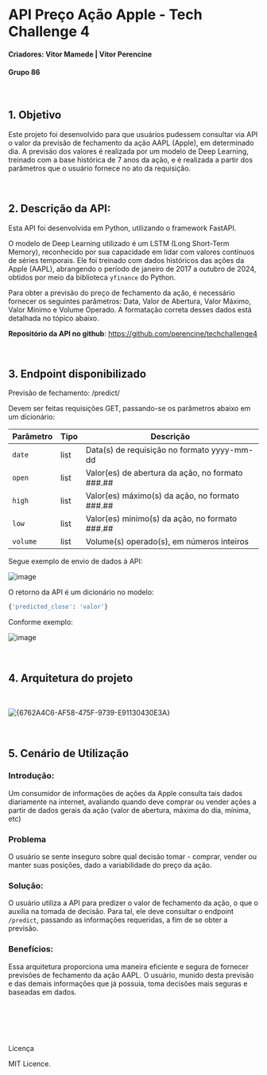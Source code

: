 # API Preço Ação Apple - Tech Challenge 4

#### Criadores: Vitor Mamede | Vitor Perencine
#### Grupo 86

<br/>

## 1. Objetivo

Este projeto foi desenvolvido para que usuários pudessem consultar via API o valor da previsão de fechamento da ação AAPL (Apple), em determinado dia. A previsão dos valores é realizada por um modelo de Deep Learning, treinado com a base histórica de 7 anos da ação, e é realizada a partir dos parâmetros que o usuário fornece no ato da requisição.

<br/>

## 2. Descrição da API:

Esta API foi desenvolvida em Python, utilizando o framework FastAPI.

O modelo de Deep Learning utilizado é um LSTM (Long Short-Term Memory), reconhecido por sua capacidade em lidar com valores contínuos de séries temporais. Ele foi treinado com dados históricos das ações da Apple (AAPL), abrangendo o período de janeiro de 2017 a outubro de 2024, obtidos por meio da biblioteca `yfinance` do Python.

Para obter a previsão do preço de fechamento da ação, é necessário fornecer os seguintes parâmetros: Data, Valor de Abertura, Valor Máximo, Valor Mínimo e Volume Operado. A formatação correta desses dados está detalhada no tópico abaixo.

**Repositório da API no github**: https://github.com/perencine/techchallenge4

<br/>

## 3. Endpoint disponibilizado

Previsão de fechamento: /predict/

Devem ser feitas requisições GET, passando-se os parâmetros abaixo em um dicionário:

| Parâmetro | Tipo | Descrição |
| --------- | ---- | --------- |
| `date` | list | Data(s) de requisição no formato yyyy-mm-dd |
| `open` | list | Valor(es) de abertura da ação, no formato ###.## |
| `high` | list | Valor(es) máximo(s) da ação, no formato ###.## |
| `low` | list | Valor(es) mínimo(s) da ação, no formato ###.## |
| `volume` | list | Volume(s) operado(s), em números inteiros |

Segue exemplo de envio de dados à API:

![image](https://github.com/user-attachments/assets/67e91f8c-7eaf-4024-98b4-dd014058d3fa)


O retorno da API é um dicionário no modelo:
```python
{'predicted_close': 'valor'}
```

Conforme exemplo:

![image](https://github.com/user-attachments/assets/eb88eefd-e35e-4aea-ad5c-9bf24221dbfb)

<br/>

## 4. Arquitetura do projeto

<br/>

![{6762A4C6-AF58-475F-9739-E91130430E3A}](https://github.com/user-attachments/assets/59f62970-ca12-49ff-9401-c2681e47e79f)

<br/>

## 5. Cenário de Utilização


### Introdução:

Um consumidor de informações de ações da Apple consulta tais dados diariamente na internet, avaliando quando deve comprar ou vender ações a partir de dados gerais da ação (valor de abertura, máxima do dia, mínima, etc)

### Problema

O usuário se sente inseguro sobre qual decisão tomar - comprar, vender ou manter suas posições, dado a variabilidade do preço da ação.

### Solução:

O usuário utiliza a API para predizer o valor de fechamento da ação, o que o auxilia na tomada de decisão. Para tal, ele deve consultar o endpoint `/predict`, passando as informações requeridas, a fim de se obter a previsão.

### Benefícios:

Essa arquitetura proporciona uma maneira eficiente e segura de fornecer previsões de fechamento da ação AAPL. O usuário, munido desta previsão e das demais informações que já possuia, toma decisões mais seguras e baseadas em dados.

<br/>
<br/>
<br/>
<br/>

Licença

MIT Licence.
